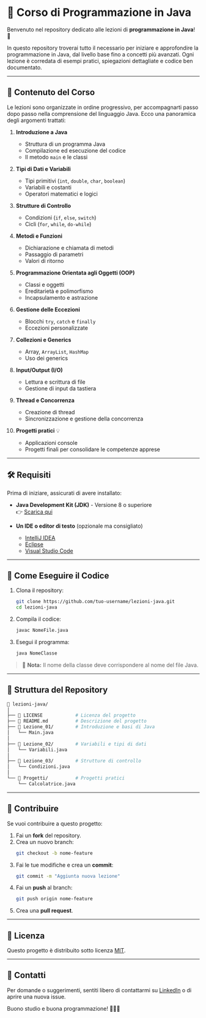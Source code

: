 # 📘 Corso di Programmazione in Java

Benvenuto nel repository dedicato alle lezioni di **programmazione in Java**! 🚀

In questo repository troverai tutto il necessario per iniziare e approfondire la programmazione in Java, dal livello base fino a concetti più avanzati. Ogni lezione è corredata di esempi pratici, spiegazioni dettagliate e codice ben documentato.

---

## 📑 Contenuto del Corso

Le lezioni sono organizzate in ordine progressivo, per accompagnarti passo dopo passo nella comprensione del linguaggio Java. Ecco una panoramica degli argomenti trattati:

1. **Introduzione a Java**
   - Struttura di un programma Java
   - Compilazione ed esecuzione del codice
   - Il metodo `main` e le classi

2. **Tipi di Dati e Variabili**
   - Tipi primitivi (`int`, `double`, `char`, `boolean`)
   - Variabili e costanti
   - Operatori matematici e logici

3. **Strutture di Controllo**
   - Condizioni (`if`, `else`, `switch`)
   - Cicli (`for`, `while`, `do-while`)

4. **Metodi e Funzioni**
   - Dichiarazione e chiamata di metodi
   - Passaggio di parametri
   - Valori di ritorno

5. **Programmazione Orientata agli Oggetti (OOP)**
   - Classi e oggetti
   - Ereditarietà e polimorfismo
   - Incapsulamento e astrazione

6. **Gestione delle Eccezioni**
   - Blocchi `try`, `catch` e `finally`
   - Eccezioni personalizzate

7. **Collezioni e Generics**
   - Array, `ArrayList`, `HashMap`
   - Uso dei generics

8. **Input/Output (I/O)**
   - Lettura e scrittura di file
   - Gestione di input da tastiera

9. **Thread e Concorrenza**
   - Creazione di thread
   - Sincronizzazione e gestione della concorrenza

10. **Progetti pratici** 💡
    - Applicazioni console
    - Progetti finali per consolidare le competenze apprese

---

## 🛠️ Requisiti

Prima di iniziare, assicurati di avere installato:

- **Java Development Kit (JDK)** - Versione 8 o superiore  
  👉 [Scarica qui](https://www.oracle.com/java/technologies/javase-downloads.html)

- **Un IDE o editor di testo** (opzionale ma consigliato)
  - [IntelliJ IDEA](https://www.jetbrains.com/idea/)
  - [Eclipse](https://www.eclipse.org/)
  - [Visual Studio Code](https://code.visualstudio.com/)

---

## 🚀 Come Eseguire il Codice

1. Clona il repository:

   ```bash
   git clone https://github.com/tuo-username/lezioni-java.git
   cd lezioni-java
   ```

2. Compila il codice:

   ```bash
   javac NomeFile.java
   ```

3. Esegui il programma:

   ```bash
   java NomeClasse
   ```

> 🔑 **Nota:** Il nome della classe deve corrispondere al nome del file Java.

---

## 📂 Struttura del Repository

```bash
📁 lezioni-java/
│
├── 📜 LICENSE            # Licenza del progetto
├── 📜 README.md          # Descrizione del progetto
├── 📁 Lezione_01/        # Introduzione e basi di Java
│   └── Main.java
│
├── 📁 Lezione_02/        # Variabili e tipi di dati
│   └── Variabili.java
│
├── 📁 Lezione_03/        # Strutture di controllo
│   └── Condizioni.java
│
└── 📁 Progetti/          # Progetti pratici
    └── Calcolatrice.java
```

---

## 🤝 Contribuire

Se vuoi contribuire a questo progetto:

1. Fai un **fork** del repository.
2. Crea un nuovo branch:  
   ```bash
   git checkout -b nome-feature
   ```
3. Fai le tue modifiche e crea un **commit**:  
   ```bash
   git commit -m "Aggiunta nuova lezione"
   ```
4. Fai un **push** al branch:  
   ```bash
   git push origin nome-feature
   ```
5. Crea una **pull request**.

---

## 📜 Licenza

Questo progetto è distribuito sotto licenza [MIT](LICENSE).

---

## 📧 Contatti

Per domande o suggerimenti, sentiti libero di contattarmi su [LinkedIn](https://www.linkedin.com/in/davide-d-amico-/) o di aprire una nuova issue.

Buono studio e buona programmazione! 👨‍💻✨